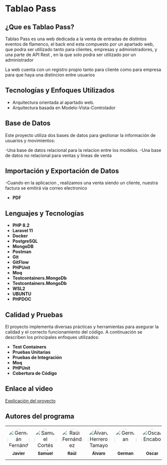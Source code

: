 # Tablao Pass

## ¿Que es Tablao Pass?

Tablao Pass es una web dedicada a la venta de entradas de distintos eventos de flamenco, el back end esta compuesto por un apartado web, que podra ser utilizado tanto para clientes, empresas y administradores, y una parte de API Rest , en la que solo podra ser utilizado por un administrador

La web cuenta con un registro propio tanto para cliente como para empresa para que haya una distincion entre usuarios

## **Tecnologías y Enfoques Utilizados**

- Arquitectura orientada al apartado web.
- Arquitectura basada en Modelo-Vista-Controlador

## **Base de Datos**

Este proyecto utiliza dos bases de datos para gestionar la información de usuarios y movimientos:

-Una base de datos relacional para la relacion entre los modelos.
-Una base de datos no relacional para ventas y lineas de venta

## **Importación y Exportación de Datos**

-Cuando en la aplicacion , realizamos una venta siendo un cliente, nuestra factura se emitirá via correo electronico 

- **PDF**

## **Lenguajes y Tecnologías**

- **PHP 8.2**
- **Laravel 11**
- **Docker**
- **PostgreSQL**
- **MongoDB**
- **Postman**
- **Git**
- **GitFlow**
- **PHPUnit**
- **Moq**
- **Testcontainers.MongoDb**
-  **Testcontainers.MongoDb**
-  **WSL2**
-  **UBUNTU**
-  **PHPDOC**

## **Calidad y Pruebas**

El proyecto implementa diversas prácticas y herramientas para asegurar la calidad y el correcto funcionamiento del código. A continuación se describen los principales enfoques utilizados:

- **Test Containers**
- **Pruebas Unitarias**
- **Pruebas de Integración**
- **Moq**
- **PHPUnit**
- **Cobertura de Código**

## Enlace al video

[Explicación del proyecto](https://www.youtube.com/watch?v=fG5jdisKxM8)

## Autores del programa

<table align="center">
  <tr>
    <td align="center">
      <a href="https://github.com/Javierhvicente">
        <img src="https://github.com/Javierhvicente.png" width="70" height="70" style="border-radius: 50%;" alt="Germán Fernández Carracedo"/>
        <br/>
        <sub><b>Javier</b></sub>
      </a>
    </td>
    <td align="center">
      <a href="https://github.com/Samuceese">
        <img src="https://github.com/Samuceese.png" width="70" height="70" style="border-radius: 50%;" alt="Samuel Cortés Sánchez"/>
        <br/>
        <sub><b>Samuel</b></sub>
      </a>
    </td>
        <td align="center">
      <a href="https://github.com/rraul10">
        <img src="https://github.com/rraul10.png" width="70" height="70" style="border-radius: 50%;" alt="Raúl Fernández"/>
        <br/>
        <sub><b>Raúl</b></sub>
      </a>
    </td>
    <td align="center">
      <a href="https://github.com/alvarito304">
        <img src="https://avatars.githubusercontent.com/u/114983881?v=4" width="70" height="70" style="border-radius: 50%;" alt="Álvaro Herrero Tamayo"/>
        <br/>
        <sub><b>Álvaro</b></sub>
      </a>
    </td>
        </td>
    <td align="center">
      <a href="https://github.com/germangfc">
        <img src="https://avatars.githubusercontent.com/u/147338370" width="70" height="70" style="border-radius: 50%;" alt="German"/>
        <br/>
        <sub><b>German</b></sub>
      </a>
      </td>
      <td align="center">
      <a href="https://github.com/Diokar017">
        <img src="https://github.com/Diokar017.png" width="70" height="70" style="border-radius: 50%;" alt="Oscar Encabo"/>
        <br/>
        <sub><b>Oscar</b></sub>
      </a>
      </td>
    <td align="center">
      <a href="https://github.com/13elhadri">
        <img src="https://github.com/13elhadri.png" width="70" height="70" style="border-radius: 50%;" alt="Yahya el Hadri"/>
        <br/>
        <sub><b>Yahya</b></sub>
      </a>
      </td>
    <td align="center">
      <a href="https://github.com/javi97ruiz">
        <img src="https://github.com/javi97ruiz.png" width="70" height="70" style="border-radius: 50%;" alt="Javier Ruiz"/>
        <br/>
        <sub><b>Javier Ruiz</b></sub>
      </a>
      </td>
  </tr>
</table>
